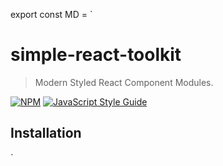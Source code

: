 export const MD = `
# simple-react-toolkit

> Modern Styled React Component Modules.

[![NPM](https://img.shields.io/npm/v/simple-react-toolkit.svg?style=flat)](https://www.npmjs.com/package/simple-react-toolkit) [![JavaScript Style Guide](https://img.shields.io/badge/code_style-standard-brightgreen.svg)](https://standardjs.com)

## Installation
`
